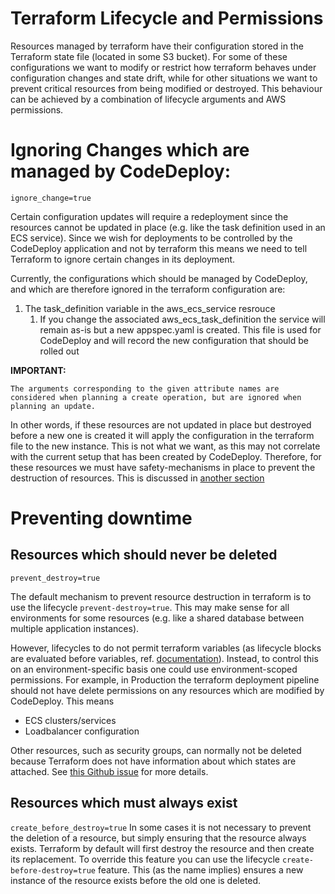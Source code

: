 # Terraform Lifecycle and Permissions

Resources managed by terraform have their configuration stored in the Terraform state file (located in some S3 bucket).
For some of these configurations we want to modify or restrict how terraform behaves under configuration changes and
state drift, while for other situations we want to prevent critical resources from being modified or destroyed. This
behaviour can be achieved by a combination of lifecycle arguments and AWS permissions.

# Ignoring Changes which are managed by CodeDeploy:

`ignore_change=true`

Certain configuration updates will require a redeployment since the resources cannot be updated in place (e.g. like the
task definition used in an ECS service). Since we wish for deployments to be controlled by the CodeDeploy application
and not by terraform this means we need to tell Terraform to ignore certain changes in its deployment.

Currently, the configurations which should be managed by CodeDeploy, and which are therefore ignored in the terraform
configuration are:

1. The task_definition variable in the aws_ecs_service resrouce
   1. If you change the associated aws_ecs_task_definition the service will remain as-is but a new appspec.yaml
      is created. This file is used for CodeDeploy and will record the new configuration that should be rolled out

**IMPORTANT:**

```text
The arguments corresponding to the given attribute names are considered when planning a create operation, but are ignored when planning an update.
```

In other words, if these resources are not updated in place but destroyed before a new one is created it will apply
the configuration in the terraform file to the new instance. This is not what we want, as this may not correlate with
the current setup that has been created by CodeDeploy. Therefore, for these resources we must have safety-mechanisms
in place to prevent the destruction of resources.
This is discussed in [another section](#preventing-deletion-of-resources)

# Preventing downtime

## Resources which should never be deleted

`prevent_destroy=true`

The default mechanism to prevent resource destruction in terraform is to use the lifecycle `prevent-destroy=true`. This
may make sense for all environments for some resources (e.g. like a shared database between multiple application
instances).

However, lifecycles to do not permit terraform variables (as lifecycle blocks are evaluated before variables,
ref. [documentation](https://developer.hashicorp.com/terraform/language/meta-arguments/lifecycle#literal-values-only)).
Instead, to control this on an environment-specific basis one could use environment-scoped permissions. For example,
in Production the terraform deployment pipeline should not have delete permissions on any resources which are modified
by CodeDeploy. This means

- ECS clusters/services
- Loadbalancer configuration

Other resources, such as security groups, can normally not be deleted because Terraform does not have
information about which states are attached.
See [this Github issue](https://github.com/hashicorp/terraform-provider-aws/issues/2445) for more details.

## Resources which must always exist

`create_before_destroy=true`
In some cases it is not necessary to prevent the deletion of a resource, but simply ensuring that the resource
always exists. Terraform by default will first destroy the resource and then create its replacement. To override this
feature you can use the lifecycle `create-before-destroy=true` feature. This (as the name implies) ensures a new
instance of the resource exists before the old one is deleted.
